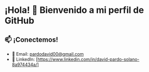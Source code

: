 # ¡Hola! 👋 Bienvenido a mi perfil de GitHub

## 📫 ¡Conectemos!
- 📧 Email: pardodavid00@gmail.com
- 🔗 LinkedIn: [https://www.linkedin.com/in/david-pardo-solano-8a974434a/]
